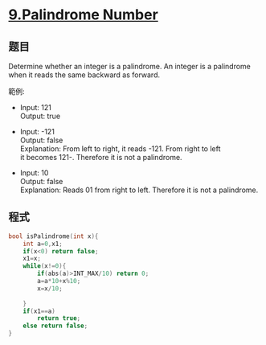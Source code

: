 # [9.Palindrome Number](https://leetcode.com/problems/palindrome-number/)

## 题目

Determine whether an integer is a palindrome. An integer is a palindrome when it reads the same backward as forward.

範例:

* Input: 121     
  Output: true

* Input: -121      
  Output: false      
  Explanation: From left to right, it reads -121. From right to left      
  it becomes 121-. Therefore it is not a palindrome.
 
* Input: 10     
  Output: false    
  Explanation: Reads 01 from right to left. Therefore it is not a palindrome.

## 程式
```c
bool isPalindrome(int x){
    int a=0,x1;
    if(x<0) return false;
    x1=x;
    while(x!=0){
        if(abs(a)>INT_MAX/10) return 0;
        a=a*10+x%10;
        x=x/10;
        
    }
    if(x1==a)
        return true;
    else return false;
}
```


